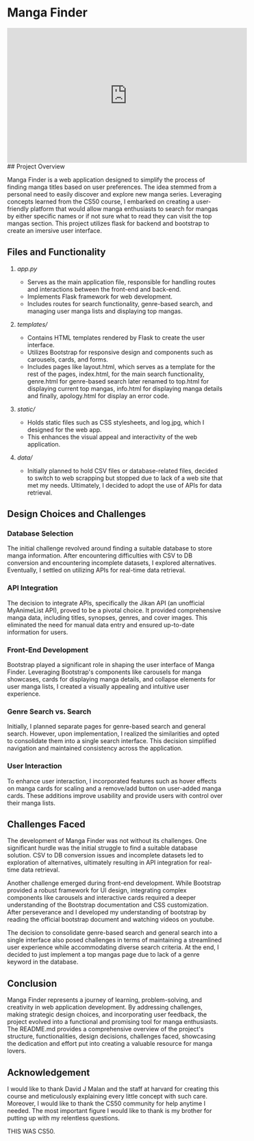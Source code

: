 # Manga Finder
<iframe width="560" height="315" src="https://www.youtube.com/embed/1FKR5jviN2E?si=s79AunyW46oJRXUN" title="YouTube video player" frameborder="0" allow="accelerometer; autoplay; clipboard-write; encrypted-media; gyroscope; picture-in-picture; web-share" referrerpolicy="strict-origin-when-cross-origin" allowfullscreen></iframe>
## Project Overview

Manga Finder is a web application designed to simplify the process of finding manga titles based on user preferences. The idea stemmed from a personal need to easily discover and explore new manga series. Leveraging concepts learned from the CS50 course, I embarked on creating a user-friendly platform that would allow manga enthusiasts to search for mangas by either specific names or if not sure what to read they can visit the top mangas section. This project utilizes flask for backend and bootstrap to create an imersive user interface.

## Files and Functionality

1. *app.py*
   - Serves as the main application file, responsible for handling routes and interactions between the front-end and back-end.
   - Implements Flask framework for web development.
   - Includes routes for search functionality, genre-based search, and managing user manga lists and displaying top mangas.

2. *templates/*
   - Contains HTML templates rendered by Flask to create the user interface.
   - Utilizes Bootstrap for responsive design and components such as carousels, cards, and forms.
   - Includes pages like layout.html, which serves as a template for the rest of the pages, index.html, for the main search functionality, genre.html for genre-based search later renamed to top.html for displaying current top mangas, info.html for displaying manga details and finally, apology.html for display an error code.

3. *static/*
   - Holds static files such as CSS stylesheets, and log.jpg, which I designed for the web app.
   - This enhances the visual appeal and interactivity of the web application.

4. *data/*
   - Initially planned to hold CSV files or database-related files, decided to switch to web scrapping but stopped due to lack of a web site that met my needs. Ultimately, I decided to adopt the use of APIs for data retrieval.

## Design Choices and Challenges

### Database Selection
The initial challenge revolved around finding a suitable database to store manga information. After encountering difficulties with CSV to DB conversion and encountering incomplete datasets, I explored alternatives. Eventually, I settled on utilizing APIs for real-time data retrieval.

### API Integration
The decision to integrate APIs, specifically the Jikan API (an unofficial MyAnimeList API), proved to be a pivotal choice. It provided comprehensive manga data, including titles, synopses, genres, and cover images. This eliminated the need for manual data entry and ensured up-to-date information for users.

### Front-End Development
Bootstrap played a significant role in shaping the user interface of Manga Finder. Leveraging Bootstrap's components like carousels for manga showcases, cards for displaying manga details, and collapse elements for user manga lists, I created a visually appealing and intuitive user experience.

### Genre Search vs. Search
Initially, I planned separate pages for genre-based search and general search. However, upon implementation, I realized the similarities and opted to consolidate them into a single search interface. This decision simplified navigation and maintained consistency across the application.

### User Interaction
To enhance user interaction, I incorporated features such as hover effects on manga cards for scaling and a remove/add button on user-added manga cards. These additions improve usability and provide users with control over their manga lists.

## Challenges Faced

The development of Manga Finder was not without its challenges. One significant hurdle was the initial struggle to find a suitable database solution. CSV to DB conversion issues and incomplete datasets led to exploration of alternatives, ultimately resulting in API integration for real-time data retrieval.

Another challenge emerged during front-end development. While Bootstrap provided a robust framework for UI design, integrating complex components like carousels and interactive cards required a deeper understanding of the Bootstrap documentation and CSS customization. After perseverance and I developed my understanding of bootstrap by reading the official bootstrap document and watching videos on youtube.

The decision to consolidate genre-based search and general search into a single interface also posed challenges in terms of maintaining a streamlined user experience while accommodating diverse search criteria. At the end, I decided to just implement a top mangas page due to lack of a genre keyword in the database.

## Conclusion

Manga Finder represents a journey of learning, problem-solving, and creativity in web application development. By addressing challenges, making strategic design choices, and incorporating user feedback, the project evolved into a functional and promising tool for manga enthusiasts. The README.md provides a comprehensive overview of the project's structure, functionalities, design decisions, challenges faced, showcasing the dedication and effort put into creating a valuable resource for manga lovers.

## Acknowledgement

I would like to thank David J Malan and the staff at harvard for creating this course and meticulously explaining every little concept with such care. Moreover, I would like to thank the CS50 community for help anytime I needed. The most important figure I would like to thank is my brother for putting up with my relentless questions.

THIS WAS CS50.
